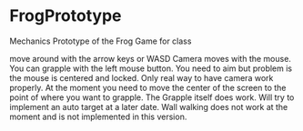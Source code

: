 # FrogPrototype
Mechanics Prototype of the Frog Game for class

move around with the arrow keys or WASD
Camera moves with the mouse.
You can grapple with the left mouse button. You need to aim but problem is the mouse is centered and locked. Only real way to have camera work properly. At the moment you need to move the center of the screen to the point of where you want to grapple. The Grapple itself does work. Will try to implement an auto target at a later date.
Wall walking does not work at the moment and is not implemented in this version. 
